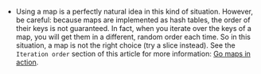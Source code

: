 - Using a map is a perfectly natural idea in this kind of situation. However, be careful: because maps are implemented as hash tables, the order of their keys is not guaranteed. In fact, when you iterate over the keys of a map, you will get them in a different, random order each time. So in this situation, a map is not the right choice (try a slice instead). See the `Iteration order` section of this article for more information: [Go maps in action](https://blog.golang.org/go-maps-in-action).
